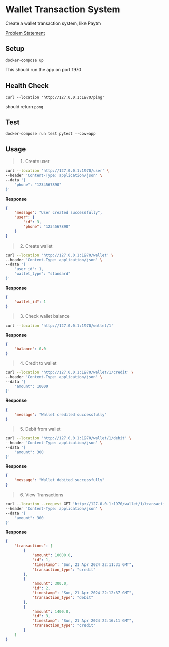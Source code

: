 # Wallet Transaction System

Create a wallet transaction system, like Paytm

[Problem Statement](./problem_statement.pdf)


## Setup

`docker-compose up`

This should run the app on port 1970

## Health Check

`curl --location 'http://127.0.0.1:1970/ping'`

should return `pong`

## Test


`docker-compose run test pytest --cov=app`


## Usage

> 1. Create user

```bash
curl --location 'http://127.0.0.1:1970/user' \
--header 'Content-Type: application/json' \
--data '{
    "phone": "1234567890"
}'
```


**Response**

```json
{
    "message": "User created successfully",
    "user": {
        "id": 3,
        "phone": "1234567890"
    }
}
```

> 2. Create wallet

```bash
curl --location 'http://127.0.0.1:1970/wallet' \
--header 'Content-Type: application/json' \
--data '{
    "user_id": 1,
    "wallet_type": "standard"
}'
```

**Response**

```json
{
    "wallet_id": 1
}
```

> 3. Check wallet balance


```bash
curl --location 'http://127.0.0.1:1970/wallet/1'
```

**Response**

```json
{
    "balance": 0.0
}
```


> 4. Credit to wallet

```bash
curl --location 'http://127.0.0.1:1970/wallet/1/credit' \
--header 'Content-Type: application/json' \
--data '{
    "amount": 10000
}'
```

**Response**

```json
{
    "message": "Wallet credited successfully"
}
```

> 5. Debit from wallet

```bash
curl --location 'http://127.0.0.1:1970/wallet/1/debit' \
--header 'Content-Type: application/json' \
--data '{
    "amount": 300
}'
```

**Response**


```json
{
    "message": "Wallet debited successfully"
}
```


> 6. View Transactions

```bash
curl --location --request GET 'http://127.0.0.1:1970/wallet/1/transactions' \
--header 'Content-Type: application/json' \
--data '{
    "amount": 300
}'
```

**Response**

```json
{
    "transactions": [
        {
            "amount": 10000.0,
            "id": 1,
            "timestamp": "Sun, 21 Apr 2024 22:11:31 GMT",
            "transaction_type": "credit"
        },
        {
            "amount": 300.0,
            "id": 2,
            "timestamp": "Sun, 21 Apr 2024 22:12:37 GMT",
            "transaction_type": "debit"
        },
        {
            "amount": 1400.0,
            "id": 3,
            "timestamp": "Sun, 21 Apr 2024 22:16:11 GMT",
            "transaction_type": "credit"
        }
    ]
}
```
